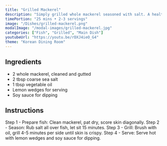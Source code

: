 ```yaml
---
title: "Grilled Mackerel"
description: "Simply grilled whole mackerel seasoned with salt. A healthy and traditional Korean fish dish often served at family dinners."
timePortion: "25 mins • 2-3 servings"
image: "/Dishes/grilled-mackerel.png"
modalImage: "/modal-images/grilled-mackerel.jpg"
categories: ["Fish", "Grilled", "Main Dish"]
youtubeUrl: "https://youtu.be/rDXJ4ieO_G4"
theme: "Korean Dining Room"
---
```


## Ingredients
- 2 whole mackerel, cleaned and gutted
- 2 tbsp coarse sea salt
- 1 tbsp vegetable oil
- Lemon wedges for serving
- Soy sauce for dipping

## Instructions
Step 1 - Prepare fish: Clean mackerel, pat dry, score skin diagonally.
Step 2 - Season: Rub salt all over fish, let sit 15 minutes.
Step 3 - Grill: Brush with oil, grill 4-5 minutes per side until skin is crispy.
Step 4 - Serve: Serve hot with lemon wedges and soy sauce for dipping.